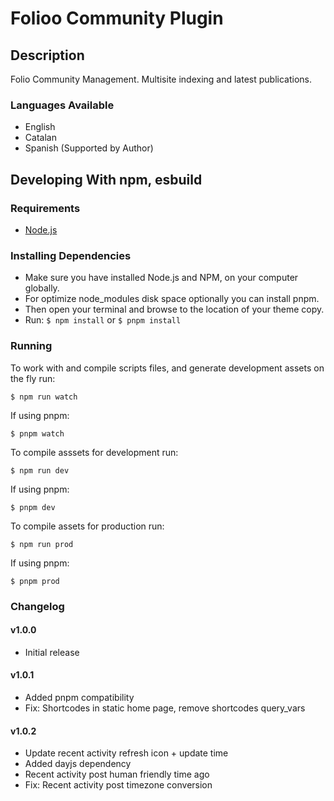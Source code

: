 # Folioo Community Plugin

## Description

Folio Community Management. Multisite indexing and latest publications.

### Languages Available

- English
- Catalan
- Spanish (Supported by Author)

## Developing With npm, esbuild

### Requirements

- [Node.js](https://nodejs.org/)

### Installing Dependencies

- Make sure you have installed Node.js and NPM, on your computer globally.
- For optimize node_modules disk space optionally you can install pnpm.
- Then open your terminal and browse to the location of your theme copy.
- Run: `$ npm install` or `$ pnpm install`

### Running

To work with and compile scripts files, and generate development assets on the fly run:

```
$ npm run watch
```

If using pnpm:

```
$ pnpm watch
```

To compile asssets for development run:

```
$ npm run dev
```

If using pnpm:

```
$ pnpm dev
```

To compile assets for production run:

```
$ npm run prod
```

If using pnpm:

```
$ pnpm prod
```

### Changelog

#### v1.0.0
- Initial release


#### v1.0.1
- Added pnpm compatibility
- Fix: Shortcodes in static home page, remove shortcodes query_vars


#### v1.0.2
- Update recent activity refresh icon + update time
- Added dayjs dependency
- Recent activity post human friendly time ago
- Fix: Recent activity post timezone conversion

